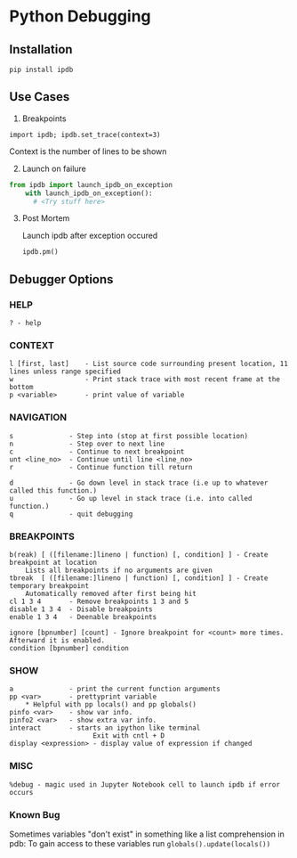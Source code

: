 # Python Debugging

## Installation
    pip install ipdb

## Use Cases
1. Breakpoints

`import ipdb; ipdb.set_trace(context=3)`

Context is the number of lines to be shown

2. Launch on failure
```python
from ipdb import launch_ipdb_on_exception
    with launch_ipdb_on_exception():
      # <Try stuff here>
```

3) Post Mortem

    Launch ipdb after exception occured

    `ipdb.pm()`

## Debugger Options
### HELP
    ? - help

### CONTEXT
    l [first, last]    - List source code surrounding present location, 11 lines unless range specified
    w                  - Print stack trace with most recent frame at the bottom
    p <variable>       - print value of variable 

### NAVIGATION
    s              - Step into (stop at first possible location)
    n              - Step over to next line
    c              - Continue to next breakpoint
    unt <line_no>  - Continue until line <line_no>
    r              - Continue function till return 

    d              - Go down level in stack trace (i.e up to whatever called this function.)
    u              - Go up level in stack trace (i.e. into called function.)
    q              - quit debugging

### BREAKPOINTS
    b(reak) [ ([filename:]lineno | function) [, condition] ] - Create breakpoint at location
        Lists all breakpoints if no arguments are given
    tbreak  [ ([filename:]lineno | function) [, condition] ] - Create temporary breakpoint 
        Automatically removed after first being hit
    cl 1 3 4       - Remove breakpoints 1 3 and 5
    disable 1 3 4  - Disable breakpoints
    enable 1 3 4   - Deenable breakpoints

    ignore [bpnumber] [count] - Ignore breakpoint for <count> more times. Afterward it is enabled.
    condition [bpnumber] condition

### SHOW
    a              - print the current function arguments
    pp <var>       - prettyprint variable
        * Helpful with pp locals() and pp globals()
    pinfo <var>    - show var info.
    pinfo2 <var>   - show extra var info.
    interact       - starts an ipython like terminal
                         Exit with cntl + D 
    display <expression> - display value of expression if changed


### MISC

    %debug - magic used in Jupyter Notebook cell to launch ipdb if error occurs


### Known Bug
Sometimes variables "don't exist" in something like a list comprehension in pdb:
To gain access to these variables run `globals().update(locals())`